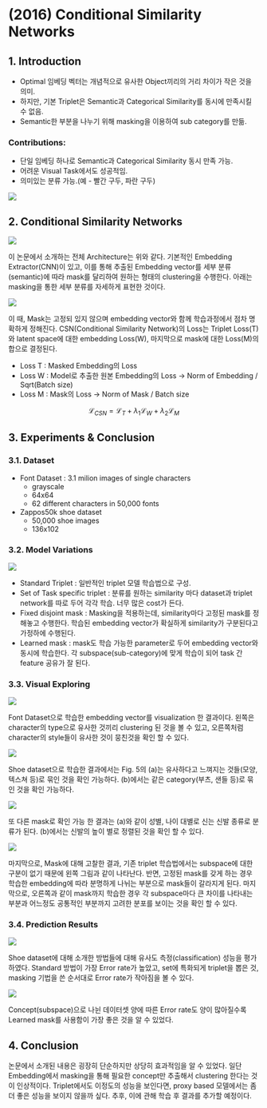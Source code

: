 # \(2016\) Conditional Similarity Networks

## 1. Introduction

* Optimal 임베딩 벡터는 개념적으로 유사한 Object끼리의 거리 차이가 작은 것을 의미.
* 하지만, 기본 Triplet은 Semantic과 Categorical Similarity를 동시에 만족시킬 수 없음.
* Semantic한 부분을 나누기 위해 masking을 이용하여 sub category를 만듦.

### Contributions:

* 단일 임베딩 하나로 Semantic과 Categorical Similarity 동시 만족 가능.
* 어려운 Visual Task에서도 성공적임.
* 의미있는 분류 가능.\(예 - 빨간 구두, 파란 구두\)

![](../../.gitbook/assets/screenshot-from-2020-02-11-14-05-47.png)

## 2. Conditional Similarity Networks

![](../../.gitbook/assets/screenshot-from-2020-02-11-14-06-22.png)

이 논문에서 소개하는 전체 Architecture는 위와 같다. 기본적인 Embedding Extractor\(CNN\)이 있고, 이를 통해 추출된 Embedding vector를 세부 분류\(semantic\)에 따라 mask를 달리하여 원하는 형태의 clustering을 수행한다. 아래는 masking을 통한 세부 분류를 자세하게 표현한 것이다.

![](../../.gitbook/assets/screenshot-from-2020-02-11-14-06-44.png)

이 때, Mask는 고정되 있지 않으며 embedding vector와 함께 학습과정에서 점차 명확하게 정해진다. CSN\(Conditional Similarity Network\)의 Loss는 Triplet Loss\(T\)와 latent space에 대한 embedding Loss\(W\), 마지막으로 mask에 대한 Loss\(M\)의 합으로 결정된다.

* Loss T : Masked Embedding의 Loss
* Loss W : Model로 추출한 원본 Embedding의 Loss -&gt; Norm of Embedding / Sqrt\(Batch size\)
* Loss M : Mask의 Loss -&gt; Norm of Mask / Batch size

$$
\mathcal{L}_{CSN} = \mathcal{L}_{T} + \lambda_{1}\mathcal{L}_{W} + \lambda_{2}\mathcal{L}_{M}
$$

## 3. Experiments & Conclusion

### 3.1. Dataset

* Font Dataset : 3.1 milion images of single characters
  * grayscale
  * 64x64
  * 62 different characters in 50,000 fonts
* Zappos50k shoe dataset
  * 50,000 shoe images
  * 136x102

### 3.2. Model Variations

![](../../.gitbook/assets/screenshot-from-2020-02-12-11-44-31.png)

* Standard Triplet : 일반적인 triplet 모델 학습법으로 구성.
* Set of Task specific triplet : 분류를 원하는 similarity 마다 dataset과 triplet network를 따로 두어 각각 학습. 너무 많은 cost가 든다.
* Fixed disjoint mask : Masking을 적용하는데, similarity마다 고정된 mask를 정해놓고 수행한다. 학습된 embedding vector가 확실하게 similarity가 구분된다고 가정하에 수행된다.
* Learned mask : mask도 학습 가능한 parameter로 두어 embedding vector와 동시에 학습한다. 각 subspace\(sub-category\)에 맞게 학습이 되어 task 간 feature 공유가 잘 된다.

### 3.3. Visual Exploring

![](../../.gitbook/assets/screenshot-from-2020-02-12-14-40-54.png)

Font Dataset으로 학습한 embedding vector를 visualization 한 결과이다. 왼쪽은 character의 type으로 유사한 것끼리 clustering 된 것을 볼 수 있고, 오른쪽처럼 character의 style들이 유사한 것이 뭉친것을 확인 할 수 있다.

![](../../.gitbook/assets/screenshot-from-2020-02-12-14-41-03.png)

Shoe dataset으로 학습한 결과에서는 Fig. 5의 \(a\)는 유사하다고 느껴지는 것들\(모양, 텍스쳐 등\)로 묶인 것을 확인 가능하다. \(b\)에서는 같은 category\(부츠, 샌들 등\)로 묶인 것을 확인 가능하다.

![](../../.gitbook/assets/screenshot-from-2020-02-12-14-41-49.png)

또 다른 mask로 확인 가능 한 결과는 \(a\)와 같이 성별, 나이 대별로 신는 신발 종류로 분류가 된다. \(b\)에서는 신발의 높이 별로 정렬된 것을 확인 할 수 있다.

![](../../.gitbook/assets/screenshot-from-2020-02-12-14-48-14.png)

마지막으로, Mask에 대해 고찰한 결과, 기존 triplet 학습법에서는 subspace에 대한 구분이 없기 때문에 왼쪽 그림과 같이 나타난다. 반면, 고정된 mask를 갖게 하는 경우 학습한 embedding에 따라 분명하게 나뉘는 부분으로 mask들이 갈라지게 된다. 마지막으로, 오른쪽과 같이 mask까지 학습한 경우 각 subspace마다 큰 차이를 나타내는 부분과 어느정도 공통적인 부분까지 고려한 분포를 보이는 것을 확인 할 수 있다.

### 3.4. Prediction Results

![](../../.gitbook/assets/screenshot-from-2020-02-12-14-51-34.png)

Shoe dataset에 대해 소개한 방법들에 대해 유사도 측정\(classification\) 성능을 평가하였다. Standard 방법이 가장 Error rate가 높았고, set에 특화되게 triplet을 뽑은 것, masking 기법을 쓴 순서대로 Error rate가 작아짐을 볼 수 있다.

![](../../.gitbook/assets/screenshot-from-2020-02-12-14-51-46.png)

Concept\(subspace\)으로 나뉜 데이터셋 양에 따른 Error rate도 양이 많아질수록 Learned mask를 사용함이 가장 좋은 것을 알 수 있었다.

## 4. Conclusion

논문에서 소개된 내용은 굉장히 단순하지만 상당히 효과적임을 알 수 있었다. 일단 Embedding에서 masking을 통해 필요한 concept만 추출해서 clustering 한다는 것이 인상적이다. Triplet에서도 이정도의 성능을 보인다면, proxy based 모델에서는 좀 더 좋은 성능을 보이지 않을까 싶다. 추후, 이에 관해 학습 후 결과를 추가할 예정이다.

